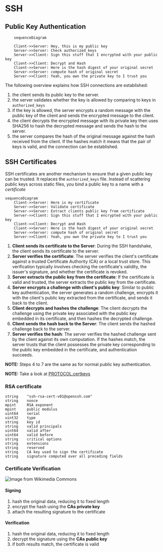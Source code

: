 # SSH

## Public Key Authentication

```mermaid
	sequenceDiagram

    Client->>Server: Hey, this is my public key
    Server->>Server: Check authorized_keys
    Server->>Client: Sign this stuff that I encrypted with your public key
    Client->>Client: Decrypt and Hash
    Client->>Server: Here is the hash digest of your original secret
    Server->>Server: compute hash of original secret
    Server->>Client: Yeah, you own the private key to I trust you

```

The following overview explains how SSH connections are established:

1. the client sends its public key to the server.
2. the server validates whether the key is allowed by comparing to keys in `authorized_keys`
3. if the key is allowed, the server encrypts a random message with the public key of the client and sends the encrypted message to the client.
4. the client decrypts the encrypted message with its private key then uses SHA256 to hash the decrypted message and sends the hash to the server.
5. the server compares the hash of the original message against the hash received from the client. If the hashes match it means that the pair of keys is valid, and the connection can be established.

## SSH Certificates

SSH certificates are another mechanism to ensure that a given public key can be trusted. It replaces the `authorized_keys` file. Instead of scattering public keys across static files, you bind a public key to a name with a *certificate*

```mermaid
sequenceDiagram
    Client->>Server: Here is my certificate
    Server->>Server: Validate certificate
    Server->>Server: Extract clients public key from certificate
    Server->>Client: Sign this stuff that I encrypted with your public key
    Client->>Client: Decrypt and Hash
    Client->>Server: Here is the hash digest of your original secret
    Server->>Server: compute hash of original secret
    Server->>Client: Yeah, you own the private key to I trust you

```

1. **Client sends its certificate to the Server**: During the SSH handshake, the client sends its certificate to the server.
2. **Server verifies the certificate**: The server verifies the client's certificate against a trusted Certificate Authority (CA) or a local trust store. This verification typically involves checking the certificate's validity, the issuer's signature, and whether the certificate is revoked.
3. **Server extracts the public key from the certificate**: If the certificate is valid and trusted, the server extracts the public key from the certificate.
4. **Server encrypts a challenge with client's public key**: Similar to public key authentication, the server generates a random challenge, encrypts it with the client's public key extracted from the certificate, and sends it back to the client.
5. **Client decrypts and hashes the challenge**: The client decrypts the challenge using the private key associated with the public key embedded in its certificate, and then hashes the decrypted challenge.
6. **Client sends the hash back to the Server**: The client sends the hashed challenge back to the server.
7. **Server verifies the hash**: The server verifies the hashed challenge sent by the client against its own computation. If the hashes match, the server trusts that the client possesses the private key corresponding to the public key embedded in the certificate, and authentication succeeds.

**NOTE:** Steps 4 to 7 are the same as for normal public key authentication.

**NOTE:** Take a look at [PROTOCOL.certkeys](https://github.com/openssh/openssh-portable/blob/281ea25a44bff53eefb4af7bab7aa670b1f8b6b2/PROTOCOL.certkeys)

### RSA certificate

    string    "ssh-rsa-cert-v01@openssh.com"
    string    nonce
    mpint     RSA exponent
    mpint     public modulus
    uint64    serial
    uint32    type
    string    key id
    string    valid principals
    uint64    valid after
    uint64    valid before
    string    critical options
    string    extensions
    string    reserved
    string    CA key used to sign the certificate
    string    signature computed over all preceding fields

### Certificate Verification

![Image from Wikimedia Commons](https://upload.wikimedia.org/wikipedia/commons/thumb/2/2b/Digital_Signature_diagram.svg/1600px-Digital_Signature_diagram.svg.png?20231001161310)

#### Signing

1. hash the original data, reducing it to fixed length
2. encrypt the hash using the **CAs private key**
3. attach the resulting signature to the certificate

#### Verification

1. hash the original data, reducing it to fixed length
2. decrypt the signature using the **CAs public key**
3. if both results match, the certificate is valid
